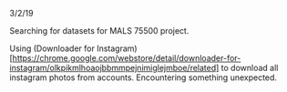 3/2/19

Searching for datasets for MALS 75500 project.

Using (Downloader for Instagram)[https://chrome.google.com/webstore/detail/downloader-for-instagram/olkpikmlhoaojbbmmpejnimiglejmboe/related] to download all instagram photos from accounts. Encountering something unexpected.
